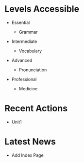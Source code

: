 

# Levels Accessible

-   Essential
    -   Grammar

-   Intermediate
    -   Vocabulary

-   Advanced
    -   Pronunciation

-   Professional
    -   Medicine


# Recent Actions

-   Unit1


# Latest News

-   Add Index Page

